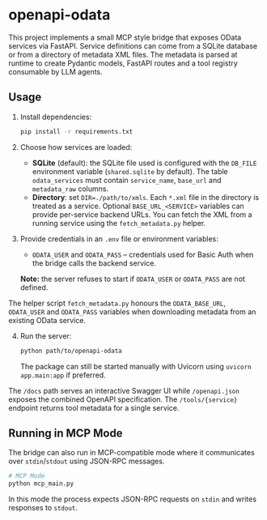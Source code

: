 # openapi-odata

This project implements a small MCP style bridge that exposes OData services via FastAPI. Service definitions can come from a SQLite database or from a directory of metadata XML files. The metadata is parsed at runtime to create Pydantic models, FastAPI routes and a tool registry consumable by LLM agents.

## Usage

1. Install dependencies:
   ```bash
   pip install -r requirements.txt
   ```

2. Choose how services are loaded:
   - **SQLite** (default): the SQLite file used is configured with the `DB_FILE`
     environment variable (`shared.sqlite` by default). The table
     `odata_services` must contain `service_name`, `base_url` and
     `metadata_raw` columns.
   - **Directory**: set `DIR=./path/to/xmls`. Each `*.xml` file in the directory
     is treated as a service. Optional `BASE_URL_<SERVICE>` variables can provide
     per-service backend URLs.
   You can fetch the XML from a running service using the `fetch_metadata.py`
   helper.

3. Provide credentials in an `.env` file or environment variables:
   - `ODATA_USER` and `ODATA_PASS` – credentials used for Basic Auth when the
     bridge calls the backend service.

   **Note:** the server refuses to start if `ODATA_USER` or `ODATA_PASS` are not
   defined.

The helper script `fetch_metadata.py` honours the `ODATA_BASE_URL`, `ODATA_USER`
and `ODATA_PASS` variables when downloading metadata from an existing OData
service.

4. Run the server:
   ```bash
   python path/to/openapi-odata
   ```
   The package can still be started manually with Uvicorn using `uvicorn app.main:app` if preferred.

The `/docs` path serves an interactive Swagger UI while `/openapi.json` exposes
the combined OpenAPI specification. The `/tools/{service}` endpoint returns tool
metadata for a single service.

## Running in MCP Mode

The bridge can also run in MCP-compatible mode where it communicates over
`stdin`/`stdout` using JSON-RPC messages.

```bash
# MCP Mode
python mcp_main.py
```

In this mode the process expects JSON-RPC requests on `stdin` and writes
responses to `stdout`.
